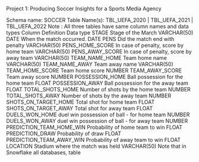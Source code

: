 Project 1: Producing Soccer Insights for a Sports Media Agency

Schema name: SOCCER
Table Name(s): TBL_UEFA_2020 | TBL_UEFA_2021 | TBL_UEFA_2022
Note : All three tables have same column names and data types
Column	Definition	Data type
STAGE	Stage of the March	VARCHAR(50)
DATE	When the match occurred.	DATE
PENS	Did the match end with penalty	VARCHAR(50)
PENS_HOME_SCORE	In case of penalty, score by home team	VARCHAR(50)
PENS_AWAY_SCORE	In case of penalty, score by away team	VARCHAR(50)
TEAM_NAME_HOME	Team home name	VARCHAR(50)
TEAM_NAME_AWAY	Team away name	VARCHAR(50)
TEAM_HOME_SCORE	Team home score	NUMBER
TEAM_AWAY_SCORE	Team away score	NUMBER
POSSESSION_HOME	Ball possession for the home team	FLOAT
POSSESSION_AWAY	Ball possession for the away team	FLOAT
TOTAL_SHOTS_HOME	Number of shots by the home team	NUMBER
TOTAL_SHOTS_AWAY	Number of shots by the away team	NUMBER
SHOTS_ON_TARGET_HOME	Total shot for home team	FLOAT
SHOTS_ON_TARGET_AWAY	Total shot for away team	FLOAT
DUELS_WON_HOME	duel win possession of ball - for home team	NUMBER
DUELS_WON_AWAY	duel win possession of ball - for away team	NUMBER
PREDICTION_TEAM_HOME_WIN	Probability of home team to win	FLOAT
PREDICTION_DRAW	Probability of draw	FLOAT
PREDICTION_TEAM_AWAY_WIN	Probability of away team to win	FLOAT
LOCATION	Stadium where the match was held	VARCHAR(50)
Note that in Snowflake all databases, table

